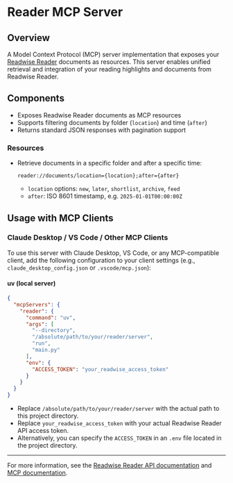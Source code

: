 # Reader MCP Server

## Overview
A Model Context Protocol (MCP) server implementation that exposes your [Readwise Reader](https://readwise.io/reader_api) documents as resources. This server enables unified retrieval and integration of your reading highlights and documents from Readwise Reader.

## Components
- Exposes Readwise Reader documents as MCP resources
- Supports filtering documents by folder (`location`) and time (`after`)
- Returns standard JSON responses with pagination support

### Resources
- Retrieve documents in a specific folder and after a specific time:
  ```
  reader://documents/location={location};after={after}
  ```
  - `location` options: `new`, `later`, `shortlist`, `archive`, `feed`
  - `after`: ISO 8601 timestamp, e.g. `2025-01-01T00:00:00Z`

## Usage with MCP Clients

### Claude Desktop / VS Code / Other MCP Clients
To use this server with Claude Desktop, VS Code, or any MCP-compatible client, add the following configuration to your client settings (e.g., `claude_desktop_config.json` or `.vscode/mcp.json`):

#### uv (local server)
```json
{
  "mcpServers": {
    "reader": {
      "command": "uv",
      "args": [
        "--directory",
        "/absolute/path/to/your/reader/server",
        "run",
        "main.py"
      ],
      "env": {
        "ACCESS_TOKEN": "your_readwise_access_token"
      }
    }
  }
}
```
- Replace `/absolute/path/to/your/reader/server` with the actual path to this project directory.
- Replace `your_readwise_access_token` with your actual Readwise Reader API access token.
- Alternatively, you can specify the `ACCESS_TOKEN` in an `.env` file located in the project directory.

---
For more information, see the [Readwise Reader API documentation](https://readwise.io/reader_api) and [MCP documentation](https://modelcontextprotocol.io/).
